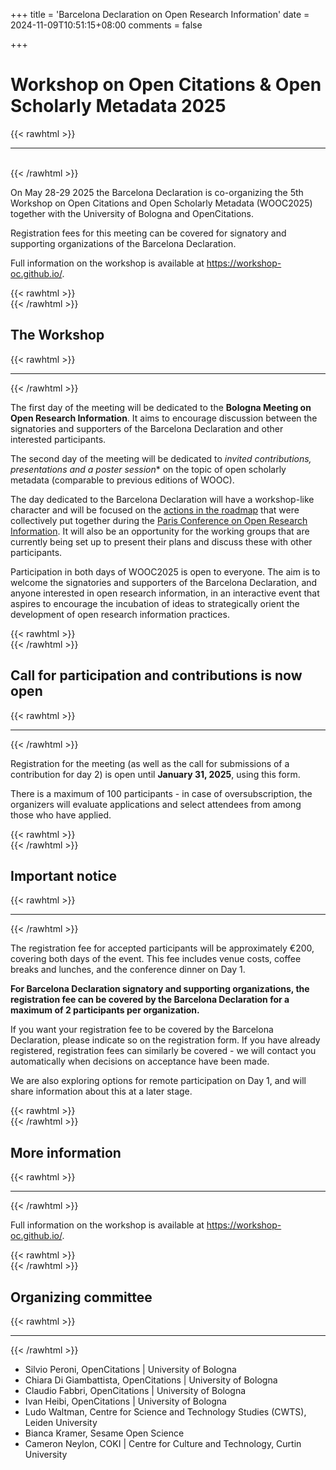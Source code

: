 +++
title = 'Barcelona Declaration on Open Research Information'
date = 2024-11-09T10:51:15+08:00
comments = false

+++

# Workshop on Open Citations & Open Scholarly Metadata 2025
{{< rawhtml >}}
<hr class="small">
</br>
{{< /rawhtml >}}

On May 28-29 2025 the Barcelona Declaration is co-organizing the 5th Workshop on Open Citations and Open Scholarly Metadata (WOOC2025) together with the University of Bologna and OpenCitations. 

Registration fees for this meeting can be covered for signatory and supporting organizations of the Barcelona Declaration. 

Full information on the workshop is available at https://workshop-oc.github.io/.


{{< rawhtml >}}
</br>
{{< /rawhtml >}}
## The Workshop
{{< rawhtml >}}
<hr class="small">
{{< /rawhtml >}}

The first day of the meeting will be dedicated to the **Bologna Meeting on Open Research Information**. It aims to encourage discussion between the signatories and supporters of the Barcelona Declaration and other interested participants. 

The second day of the meeting will be dedicated to *invited contributions, presentations and a poster session** on the topic of open scholarly metadata (comparable to previous editions of WOOC).

The day dedicated to the Barcelona Declaration will have a workshop-like character and will be focused on the [actions in the roadmap](https://doi.org/10.5281/zenodo.14054244) that were collectively put together during the [Paris Conference on Open Research Information](/conference_2024_paris). It will also be an opportunity for the working groups that are currently being set up to present their plans and discuss these with other participants.

Participation in both days of WOOC2025 is open to everyone. The aim is to welcome the signatories and supporters of the Barcelona Declaration, and anyone interested in open research information, in an interactive event that aspires to encourage the incubation of ideas to strategically orient the development of open research information practices.


{{< rawhtml >}}
</br>
{{< /rawhtml >}}
## Call for participation and contributions is now open
{{< rawhtml >}}
<hr class="small">
{{< /rawhtml >}}

Registration for the meeting (as well as the call for submissions of a contribution for day 2)  is open until **January 31, 2025**, using this form. 

There is a maximum of 100 participants - in case of oversubscription, the organizers will evaluate applications and select attendees from among those who have applied. 

{{< rawhtml >}}
</br>
{{< /rawhtml >}}
## Important notice
{{< rawhtml >}}
<hr class="small">
{{< /rawhtml >}}

The registration fee for accepted participants will be approximately €200, covering both days of the event. This fee includes venue costs, coffee breaks and lunches, and the conference dinner on Day 1. 

**For Barcelona Declaration signatory and supporting organizations, the registration fee can be covered by the Barcelona Declaration for a maximum of 2 participants per organization.** 

If you want your registration fee to be covered by the Barcelona Declaration, please indicate so on the registration form. If you have already registered, registration fees can similarly be covered - we will contact you automatically when decisions on acceptance have been made. 

We are also exploring options for remote participation on Day 1, and will share information about this at a later stage.



{{< rawhtml >}}
</br>
{{< /rawhtml >}}
## More information
{{< rawhtml >}}
<hr class="small">
{{< /rawhtml >}}

Full information on the workshop is available at https://workshop-oc.github.io/.

{{< rawhtml >}}
</br>
{{< /rawhtml >}}
## Organizing committee
{{< rawhtml >}}
<hr class="small">
{{< /rawhtml >}}

* Silvio Peroni, OpenCitations | University of Bologna
* Chiara Di Giambattista, OpenCitations | University of Bologna
* Claudio Fabbri, OpenCitations | University of Bologna
* Ivan Heibi, OpenCitations | University of Bologna
* Ludo Waltman, Centre for Science and Technology Studies (CWTS), Leiden University
* Bianca Kramer, Sesame Open Science
* Cameron Neylon, COKI | Centre for Culture and Technology, Curtin University